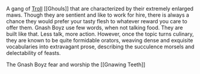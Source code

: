A gang of [Troll](Trolls) [[Ghouls]] that are characterized by their extremely enlarged maws. Though they are sentient and like to work for hire, there is always a chance they would prefer your tasty flesh to whatever reward you care to offer them.
Gnash Boyz use few words, when not talking food. They are built like that. Less talk, more action. However, once the topic turns culinary, they are known to be quite formidable orators, weaving dense and exquisite vocabularies into extravagant prose, describing the succulence morsels and delectability of feasts.

The Gnash Boyz fear and worship the [[Gnawing Teeth]]